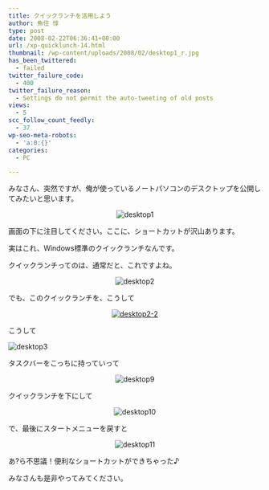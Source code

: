 ```yaml
---
title: クイックランチを活用しよう
author: 魚住 惇
type: post
date: 2008-02-22T06:36:41+00:00
url: /xp-quicklunch-14.html
thumbnail: /wp-content/uploads/2008/02/desktop1_r.jpg
has_been_twittered:
  - failed
twitter_failure_code:
  - 400
twitter_failure_reason:
  - Settings do not permit the auto-tweeting of old posts
views:
  - 5
scc_follow_count_feedly:
  - 37
wp-seo-meta-robots:
  - 'a:0:{}'
categories:
  - PC

---
```

みなさん、突然ですが、俺が使っているノートパソコンのデスクトップを公開してみたいと思います。

<!--more-->

<p style="text-align: center;">
  <img decoding="async" src="/wp-content/uploads/2008/02/desktop1_r.jpg" alt="desktop1" />
</p>

画面の下に注目してください。ここに、ショートカットが沢山あります。

実はこれ、Windows標準のクイックランチなんです。

クイックランチってのは、通常だと、これですよね。

<p align="center">
  <img decoding="async" src="/wp-content/uploads/2008/02/desktop2.JPG" alt="desktop2" />
</p>

でも、このクイックランチを、こうして

<p style="text-align: center;">
  <a title="desktop2-2" href="/wp-content/uploads/2008/02/desktop2-2.JPG"><img decoding="async" src="/wp-content/uploads/2008/02/desktop2-2.JPG" alt="desktop2-2" /></a>
</p>

こうして

<img decoding="async" src="/wp-content/uploads/2008/02/desktop7.JPG" alt="desktop3" /> 

タスクバーをこっちに持っていって

<p style="text-align: center;">
  <img decoding="async" src="/wp-content/uploads/2008/02/desktop9_r.jpg" alt="desktop9" />
</p>

クイックランチを下にして

<p style="text-align: center;">
  <img decoding="async" src="/wp-content/uploads/2008/02/desktop10_r.jpg" alt="desktop10" />
</p>

で、最後にスタートメニューを戻すと

<p style="text-align: center;">
  <img decoding="async" src="/wp-content/uploads/2008/02/desktop11_r.jpg" alt="desktop11" />
</p>

あ?ら不思議！便利なショートカットができちゃった♪

みなさんも是非やってみてください。